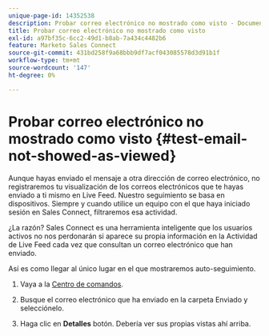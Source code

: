 ```yaml
---
unique-page-id: 14352538
description: Probar correo electrónico no mostrado como visto - Documentos de Marketo - Documentación del producto
title: Probar correo electrónico no mostrado como visto
exl-id: a97bf35c-6cc2-49d1-b8ab-7a434c4482b6
feature: Marketo Sales Connect
source-git-commit: 431bd258f9a68bbb9df7acf043085578d3d91b1f
workflow-type: tm+mt
source-wordcount: '147'
ht-degree: 0%

---
```


# Probar correo electrónico no mostrado como visto {#test-email-not-showed-as-viewed}

Aunque hayas enviado el mensaje a otra dirección de correo electrónico, no registraremos tu visualización de los correos electrónicos que te hayas enviado a ti mismo en Live Feed. Nuestro seguimiento se basa en dispositivos. Siempre y cuando utilice un equipo con el que haya iniciado sesión en Sales Connect, filtraremos esa actividad.

¿La razón? Sales Connect es una herramienta inteligente que los usuarios activos no nos perdonarán si aparece su propia información en la Actividad de Live Feed cada vez que consultan un correo electrónico que han enviado.

Así es como llegar al único lugar en el que mostraremos auto-seguimiento.

1. Vaya a la [Centro de comandos](https://toutapp.com/).

1. Busque el correo electrónico que ha enviado en la carpeta Enviado y selecciónelo.

1. Haga clic en **Detalles** botón. Debería ver sus propias vistas ahí arriba.
